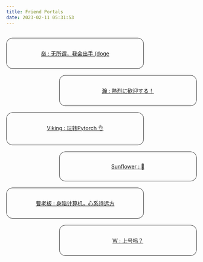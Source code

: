 ```yaml
---
title: Friend Portals
date: 2023-02-11 05:31:53
---
```


</br>

<a href="https://yzs020220.github.io">
<div align="left"><div style="width: 60%; border-style: solid; border-width: 1px; border-radius: 16px; position: relative; padding:30px; text-align:center">
燊 : 无所谓，我会出手 (doge
</div></div><br/>
</a>

<a href="https://steve-1936550490.github.io/hiddenblue.github.io">
<div align="right"><div style="width: 60%; border-style: solid; border-width: 1px; border-radius: 16px; position: relative; padding:30px; text-align:center">
瀚 : 熱烈に歓迎する！
</div></div><br/>
</a>


<a href="https://scutvk.cn">
<div align="left"><div style="width: 60%; border-style: solid; border-width: 1px; border-radius: 16px; position: relative; padding:30px; text-align:center">
Viking : 玩转Pytorch 👌
</div></div><br/>
</a>


<a href="https://abravesunflower.github.io">
<div align="right"><div style="width: 60%; border-style: solid; border-width: 1px; border-radius: 16px; position: relative; padding:30px; text-align:center">
Sunflower : 🌻 
</div></div><br/>
</a>


<a href="https://blog.csdn.net/weixin_46655675">
<div align="left"><div style="width: 60%; border-style: solid; border-width: 1px; border-radius: 16px; position: relative; padding:30px; text-align:center">
曹老板 : 身陷计算机，心系诗远方
</div></div><br/>
</a>


<a href="https://wxs-605.github.io">
<div align="right"><div style="width: 60%; border-style: solid; border-width: 1px; border-radius: 16px; position: relative; padding:30px; text-align:center">
W : 上号吗？ 
</div></div><br/>
</a>

